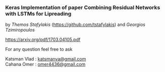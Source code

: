 ### Keras Implementation of paper **Combining Residual Networks with LSTMs for Lipreading**

by *Themos Stafylakis* (https://github.com/tstafylakis) and *Georgios Tzimiropoulos* 

https://arxiv.org/pdf/1703.04105.pdf




For any question feel free to ask

Katsman Vlad : <katsmanva@gmail.com>  
Cahana Omer : <omer4436@gmail.com>  
